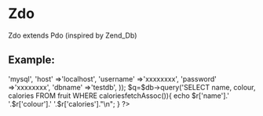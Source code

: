 # Zdo
Zdo extends Pdo (inspired by Zend_Db)

Example:
--------

  <?php
  require 'Zdo.php';
  
  $db=new Zdo(array(
    'adapter'	=>'mysql',
    'host'		=>'localhost',
    'username'	=>'xxxxxxxx',
    'password'	=>'xxxxxxxx',
    'dbname'	=>'testdb',
  ));
  
  $q=$db->query('SELECT name, colour, calories FROM fruit WHERE calories<?', 150);
  while($r=$q->fetchAssoc()){
    echo $r['name'].' '.$r['colour'].' '.$r['calories']."\n";
  }
  ?>
